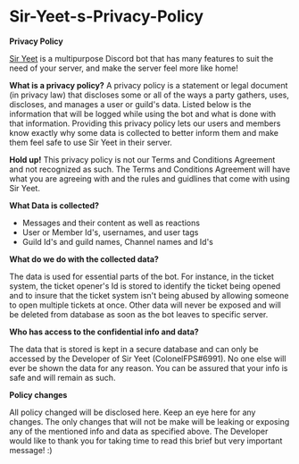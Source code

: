 # Sir-Yeet-s-Privacy-Policy
**Privacy Policy**

[Sir Yeet](https://discord.com/api/oauth2/authorize?client_id=944006750921687081&permissions=8&scope=bot%20applications.commands) is a multipurpose Discord bot that has many features to suit the need of your server, and make the server feel more like home!

**What is a privacy policy?** 
A privacy policy is a statement or legal document (in privacy law) that discloses some or all of the ways a party gathers, uses, discloses, and manages a user or guild's data. Listed below is the information that will be logged while using the bot and what is done with that information. Providing this privacy policy lets our users and members know exactly why some data is collected to better inform them and make them feel safe to use Sir Yeet in their server. 

**Hold up!**
This privacy policy is not our Terms and Conditions Agreement and not recognized as such. The Terms and Conditions Agreement will have what you are agreeing with and the rules and guidlines that come with using Sir Yeet. 


**What Data is collected?**

- Messages and their content as well as reactions
- User or Member Id's, usernames, and user tags
- Guild Id's and guild names, Channel names and Id's

**What do we do with the collected data?**

 The data is used for essential parts of the bot. For instance, in the ticket system, the ticket opener's Id is stored to identify the ticket being opened and to insure that the ticket system isn't being abused by allowing someone to open multiple tickets at once. Other data will never be exposed and will be deleted from database as soon as the bot leaves to specific server. 
 
 **Who has access to the confidential info and data?**
 
 The data that is stored is kept in a secure database and can only be accessed by the Developer of Sir Yeet (ColonelFPS#6991). No one else will ever be shown the data for any reason. You can be assured that your info is safe and will remain as such.
 
 **Policy changes**
 
 All policy changed will be disclosed here. Keep an eye here for any changes. The only changes that will not be make will be leaking or exposing any of the mentioned info and data as specified above. The Developer would like to thank you for taking time to read this brief but very important message! :)
